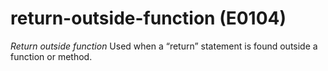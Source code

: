 # return-outside-function (E0104)

*Return outside function* Used when a “return” statement is found
outside a function or method.
